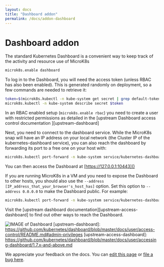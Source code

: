 ```yaml
---
layout: docs
title: "Dashboard addon"
permalink: /docs/addon-dashboard
---
```


# Dashboard addon

The standard Kubernetes Dashboard is a convenient way to keep track of the
activity and resource use of MicroK8s

```bash
microk8s.enable dashboard
```

To log in to the Dashboard, you will need the access token (unless RBAC has
also been enabled). This is generated randomly on deployment, so a few commands
are needed to retrieve it:

```bash
token=$(microk8s.kubectl -n kube-system get secret | grep default-token | cut -d " " -f1)
microk8s.kubectl -n kube-system describe secret $token
```
In an RBAC enabled setup (`microk8s.enable rbac`) you need to create a user with
restricted permissions as detailed in the
[upstream Dashboard access control documentation ][upstream-dashboard]

Next, you need to connect to the dashboard service. While the MicroK8s snap will
have an IP address on your local network (the Cluster IP of the kubernetes-dashboard service),
you can also reach the dashboard by forwarding its port to a free one on your host with:

```bash
microk8s.kubectl port-forward -n kube-system service/kubernetes-dashboard 10443:443
```

You can then access the Dashboard at [https://127.0.0.1:10443]()

If you are running MicroK8s in a VM and you need to expose the Dashboard to other hosts, you
should also use the `--address [IP_address_that_your_browser's_host_has]` option. Set this option
to `--address 0.0.0.0` to make the Dashboard public. For example: 

```bash
microk8s.kubectl port-forward -n kube-system service/kubernetes-dashboard 10443:443 --address 0.0.0.0
```

Visit the [upstream dashboard documentation][upstream-access-dashboard] to find out other ways to reach the Dashboard.



![IMAGE of Dashboard](https://assets.ubuntu.com/v1/c9cec03a-ubuntu18.04-microk8s+on+QEMU-KVM_007.png)
[upstream-dashboard]: https://github.com/kubernetes/dashboard/blob/master/docs/user/access-control/README.md#admin-privileges
[upstream-access-dashboard]: https://github.com/kubernetes/dashboard/blob/master/docs/user/accessing-dashboard/1.7.x-and-above.md
<!-- FEEDBACK -->
<div class="p-notification--information">
  <p class="p-notification__response">
    We appreciate your feedback on the docs. You can 
    <a href="https://github.com/canonical-web-and-design/microk8s.io/edit/master/docs/addon-dashboard.md" class="p-notification__action">edit this page</a>
    or 
    <a href="https://github.com/canonical-web-and-design/microk8s.io/issues/new" class="p-notification__action">file a bug here</a>.
  </p>
</div>
